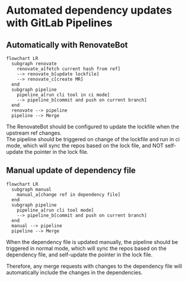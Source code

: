 # Automated dependency updates with GitLab Pipelines


## Automatically with RenovateBot

```mermaid
flowchart LR
  subgraph renovate
    renovate_a[fetch current hash from ref]
    --> renovate_b[update lockfile]
    --> renovate_c[create MR]
  end
  subgraph pipeline
    pipeline_a[run cli tool in ci mode]
    --> pipeline_b[commit and push on current branch]
  end
  renovate --> pipeline
  pipeline --> Merge
```

The RenovateBot should be configured to update the lockfile when the upstream ref changes.  
The pipeline should be triggered on change of the lockfile and run in ci mode, which will sync the repos based on the lock file, and NOT self-update the pointer in the lock file.

## Manual update of dependency file

```mermaid
flowchart LR
  subgraph manual
    manual_a[change ref in dependency file]
  end
  subgraph pipeline
    pipeline_a[run cli tool mode]
    --> pipeline_b[commit and push on current branch]
  end
  manual --> pipeline
  pipeline --> Merge
```

When the dependency file is updated manually, the pipeline should be triggered in normal mode, which will sync the repos based on the dependency file, and self-update the pointer in the lock file.


Therefore, any merge requests with changes to the dependency file will automatically include the changes in the dependencies.
